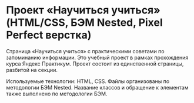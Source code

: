 # Проект «Научиться учиться» (HTML/CSS,  БЭМ Nested, Pixel Perfect верстка)

Страница «Научиться учиться» с практическими советами по запоминанию информации.
Это учебный проект в рамках прохождения курса Яндекс Практикум. Проект состоит из единственной страницы, разбитой на секции.

Используемые технологии: HTML, CSS. 
Файлы организованы по методологии БЭМ Nested. Название классов и обращение к элементам также выполнено по методологии БЭМ.
